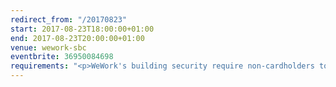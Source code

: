 ```yaml
---
redirect_from: "/20170823"
start: 2017-08-23T18:00:00+01:00
end: 2017-08-23T20:00:00+01:00
venue: wework-sbc
eventbrite: 36950084698
requirements: "<p>WeWork's building security require non-cardholders to register as guests before being allowed access to the building.</p><p>Please meet at <strong>6pm</strong> sharp at the 30 Stamford Street ground floor reception.</p><p>There are a few different ways you can register for Homebrew Website Club London:</p>"
---
```

